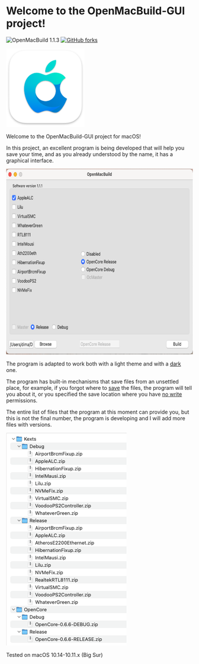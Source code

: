# Welcome to the OpenMacBuild-GUI project!
![OpenMacBuild 1.1.3](https://img.shields.io/badge/OpenMacBuild-1.1.3-green)
[![GitHub forks](https://img.shields.io/badge/Download-program-yellow)](https://github.com/DmitriyyyyS/OpenMacBuild-GUI/releases)


<img src="https://github.com/DmitriyyyyS/OpenMacBuild-GUI/blob/master/Other/Logo/logo_OpenMacBuild.png" width="212" height="212"/>

Welcome to the OpenMacBuild-GUI project for macOS!
  
In this project, an excellent program is being developed that will help you save your time, and as you already understood by the name, it has a graphical interface.

<img src="https://github.com/DmitriyyyyS/OpenMacBuild-GUI/blob/master/Other/Logo/3.png" width="700" height="500"/>

The program is adapted to work both with a light theme and with a [dark](https://github.com/DmitriyyyyS/OpenMacBuild-GUI/blob/master/Other/Logo/2.png) one.

The program has built-in mechanisms that save files from an unsettled place, for example, if you forgot where to [save](https://github.com/DmitriyyyyS/OpenMacBuild-GUI/blob/master/Other/Logo/4.jpg) the files, the program will tell you about it, or you specified the save location where you have [no write](https://github.com/DmitriyyyyS/OpenMacBuild-GUI/blob/master/Other/Logo/5.jpg) permissions.

The entire list of files that the program at this moment can provide you, but this is not the final number, the program is developing and I will add more files with versions.

<img src="https://github.com/DmitriyyyyS/OpenMacBuild-GUI/blob/master/Other/Logo/6.png" width="325" height="573"/>

Tested on macOS 10.14-10.11.x (Big Sur)

